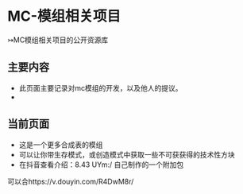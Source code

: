 # MC-模组相关项目
 ↣MC模组相关项目的公开资源库
## 主要内容
- 此页面主要记录对mc模组的开发，以及他人的提议。
-
## 当前页面
- 这是一个更多合成表的模组
- 可以让你带生存模式，或创造模式中获取一些不可获获得的技术性方块
- 在抖音查看介绍：8.43 UYm:/ 自己制作的一个附加包

可以合https://v.douyin.com/R4DwM8r/

